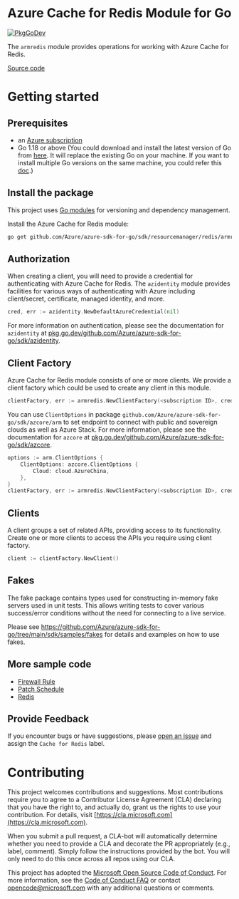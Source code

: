 # Azure Cache for Redis Module for Go

[![PkgGoDev](https://pkg.go.dev/badge/github.com/Azure/azure-sdk-for-go/sdk/resourcemanager/redis/armredis/v3)](https://pkg.go.dev/github.com/Azure/azure-sdk-for-go/sdk/resourcemanager/redis/armredis/v3)

The `armredis` module provides operations for working with Azure Cache for Redis.

[Source code](https://github.com/Azure/azure-sdk-for-go/tree/main/sdk/resourcemanager/redis/armredis)

# Getting started

## Prerequisites

- an [Azure subscription](https://azure.microsoft.com/free/)
- Go 1.18 or above (You could download and install the latest version of Go from [here](https://go.dev/doc/install). It will replace the existing Go on your machine. If you want to install multiple Go versions on the same machine, you could refer this [doc](https://go.dev/doc/manage-install).)

## Install the package

This project uses [Go modules](https://github.com/golang/go/wiki/Modules) for versioning and dependency management.

Install the Azure Cache for Redis module:

```sh
go get github.com/Azure/azure-sdk-for-go/sdk/resourcemanager/redis/armredis/v3
```

## Authorization

When creating a client, you will need to provide a credential for authenticating with Azure Cache for Redis.  The `azidentity` module provides facilities for various ways of authenticating with Azure including client/secret, certificate, managed identity, and more.

```go
cred, err := azidentity.NewDefaultAzureCredential(nil)
```

For more information on authentication, please see the documentation for `azidentity` at [pkg.go.dev/github.com/Azure/azure-sdk-for-go/sdk/azidentity](https://pkg.go.dev/github.com/Azure/azure-sdk-for-go/sdk/azidentity).

## Client Factory

Azure Cache for Redis module consists of one or more clients. We provide a client factory which could be used to create any client in this module.

```go
clientFactory, err := armredis.NewClientFactory(<subscription ID>, cred, nil)
```

You can use `ClientOptions` in package `github.com/Azure/azure-sdk-for-go/sdk/azcore/arm` to set endpoint to connect with public and sovereign clouds as well as Azure Stack. For more information, please see the documentation for `azcore` at [pkg.go.dev/github.com/Azure/azure-sdk-for-go/sdk/azcore](https://pkg.go.dev/github.com/Azure/azure-sdk-for-go/sdk/azcore).

```go
options := arm.ClientOptions {
    ClientOptions: azcore.ClientOptions {
        Cloud: cloud.AzureChina,
    },
}
clientFactory, err := armredis.NewClientFactory(<subscription ID>, cred, &options)
```

## Clients

A client groups a set of related APIs, providing access to its functionality.  Create one or more clients to access the APIs you require using client factory.

```go
client := clientFactory.NewClient()
```

## Fakes

The fake package contains types used for constructing in-memory fake servers used in unit tests.
This allows writing tests to cover various success/error conditions without the need for connecting to a live service.

Please see https://github.com/Azure/azure-sdk-for-go/tree/main/sdk/samples/fakes for details and examples on how to use fakes.

## More sample code

- [Firewall Rule](https://aka.ms/azsdk/go/mgmt/samples?path=sdk/resourcemanager/redis/firewallrule)
- [Patch Schedule](https://aka.ms/azsdk/go/mgmt/samples?path=sdk/resourcemanager/redis/patchschedule)
- [Redis](https://aka.ms/azsdk/go/mgmt/samples?path=sdk/resourcemanager/redis/redis)

## Provide Feedback

If you encounter bugs or have suggestions, please
[open an issue](https://github.com/Azure/azure-sdk-for-go/issues) and assign the `Cache for Redis` label.

# Contributing

This project welcomes contributions and suggestions. Most contributions require
you to agree to a Contributor License Agreement (CLA) declaring that you have
the right to, and actually do, grant us the rights to use your contribution.
For details, visit [https://cla.microsoft.com](https://cla.microsoft.com).

When you submit a pull request, a CLA-bot will automatically determine whether
you need to provide a CLA and decorate the PR appropriately (e.g., label,
comment). Simply follow the instructions provided by the bot. You will only
need to do this once across all repos using our CLA.

This project has adopted the
[Microsoft Open Source Code of Conduct](https://opensource.microsoft.com/codeofconduct/).
For more information, see the
[Code of Conduct FAQ](https://opensource.microsoft.com/codeofconduct/faq/)
or contact [opencode@microsoft.com](mailto:opencode@microsoft.com) with any
additional questions or comments.